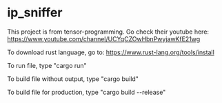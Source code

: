# ip_sniffer

This project is from tensor-programming. Go check their youtube here: https://www.youtube.com/channel/UCYqCZOwHbnPwyjawKfE21wg

To download rust language, go to: https://www.rust-lang.org/tools/install

To run file, type 
"cargo run"

To build file without output, type 
"cargo build"

To build file for production, type 
"cargo build --release"
